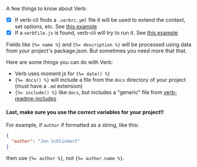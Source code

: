 A few things to know about Verb:

- [x] If verb-cli finds a `.verbrc.yml` file it will be used to extend the context, set options, etc. See [this example](https://gist.github.com/jonschlinkert/9686195)
- [x] If a `verbfile.js` is found, verb-cli will try to run it. See [this example](https://gist.github.com/jonschlinkert/9685280)

Fields like `{%= name %}` and `{%= description %}` will be processed using data from your project's package.json. But sometimes you need more that that.

Here are some things you can do with Verb:

* Verb uses moment.js for `{%= date() %}`
* `{%= docs() %}` will include a file from the `docs` directory of your project (must have a `.md` extension)
* `{%= include() %}` like `docs`, but includes a "generic" file from [verb-readme-includes](https://github.com/assemble/verb-readme-includes)

#### Last, make sure you **use the correct variables** for your project!!

For example, if `author` if formatted as a string, like this:

```json
{
  "author": "Jon Schlinkert"
}
```
then use `{%= author %}`, not `{%= author.name %}`.